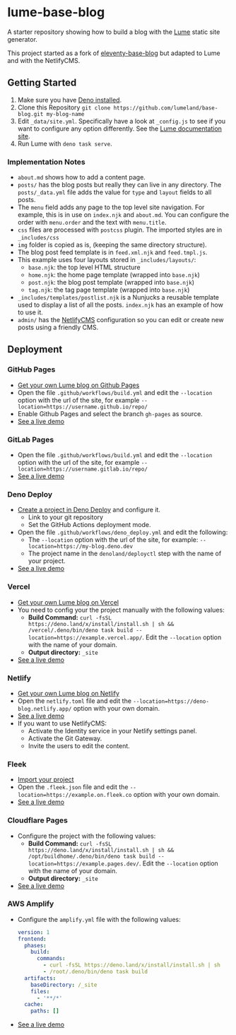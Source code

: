 # lume-base-blog

A starter repository showing how to build a blog with the
[Lume](https://github.com/lumeland/lume) static site generator.

This project started as a fork of
[eleventy-base-blog](https://github.com/11ty/eleventy-base-blog) but adapted to
Lume and with the NetlifyCMS.

## Getting Started

1. Make sure you have [Deno installed](https://deno.land/#installation).
2. Clone this Repository
   `git clone https://github.com/lumeland/base-blog.git my-blog-name`
3. Edit `_data/site.yml`. Specifically have a look at `_config.js` to see if you
   want to configure any option differently. See the
   [Lume documentation site](https://lume.land/).
4. Run Lume with `deno task serve`.

### Implementation Notes

- `about.md` shows how to add a content page.
- `posts/` has the blog posts but really they can live in any directory. The
  `posts/_data.yml` file adds the value for `type` and `layout` fields to all
  posts.
- The `menu` field adds any page to the top level site navigation. For example,
  this is in use on `index.njk` and `about.md`. You can configure the order with
  `menu.order` and the text with `menu.title`.
- `css` files are processed with `postcss` plugin. The imported styles are in
  `_includes/css`
- `img` folder is copied as is, (keeping the same directory structure).
- The blog post feed template is in `feed.xml.njk` and `feed.tmpl.js`.
- This example uses four layouts stored in `_includes/layouts/`:
  - `base.njk`: the top level HTML structure
  - `home.njk`: the home page template (wrapped into `base.njk`)
  - `post.njk`: the blog post template (wrapped into `base.njk`)
  - `tag.njk`: the tag page template (wrapped into `base.njk`)
- `_includes/templates/postlist.njk` is a Nunjucks a reusable template used to
  display a list of all the posts. `index.njk` has an example of how to use it.
- `admin/` has the [NetlifyCMS](https://www.netlifycms.org/) configuration so
  you can edit or create new posts using a friendly CMS.

## Deployment

### GitHub Pages

- [Get your own Lume blog on Github Pages](https://github.com/lumeland/base-blog/generate)
- Open the file `.github/workflows/build.yml` and edit the `--location` option
  with the url of the site, for example
  `--location=https://username.github.io/repo/`
- Enable Github Pages and select the branch `gh-pages` as source.
- [See a live demo](https://lumeland.github.io/base-blog/)

### GitLab Pages

- Open the file `.github/workflows/build.yml` and edit the `--location` option
  with the url of the site, for example
  `--location=https://username.gitlab.io/repo/`
- [See a live demo](https://oscarotero.gitlab.io/base-blog/)

### Deno Deploy

- [Create a project in Deno Deploy](https://deno.com/deploy) and configure it.
  - Link to your git repository
  - Set the GitHub Actions deployment mode.
- Open the file `.github/workflows/deno_deploy.yml` and edit the following:
  - The `--location` option with the url of the site, for example:
    `--location=https://my-blog.deno.dev`
  - The project name in the `denoland/deployctl` step with the name of your
    project.
- [See a live demo](https://lume-blog.deno.dev)

### Vercel

- [Get your own Lume blog on Vercel](https://vercel.com/new/git/external?repository-url=https://github.com/lumeland/base-blog)
- You need to config your the project manually with the following values:
  - **Build Command:**
    `curl -fsSL https://deno.land/x/install/install.sh | sh && /vercel/.deno/bin/deno task build --location=https://example.vercel.app/`.
    Edit the `--location` option with the name of your domain.
  - **Output directory:** `_site`
- [See a live demo](https://lume-blog.vercel.app/)

### Netlify

- [Get your own Lume blog on Netlify](https://app.netlify.com/start/deploy?repository=https://github.com/lumeland/base-blog)
- Open the `netlify.toml` file and edit the
  `--location=https://deno-blog.netlify.app/` option with your own domain.
- [See a live demo](https://lume-blog.netlify.app/)
- If you want to use NetlifyCMS:
  - Activate the Identity service in your Netlify settings panel.
  - Activate the Git Gateway.
  - Invite the users to edit the content.

### Fleek

- [Import your project](https://app.fleek.co/#/start/connect-repository)
- Open the `.fleek.json` file and edit the
  `--location=https://example.on.fleek.co` option with your own domain.
- [See a live demo](https://lume-blog.on.fleek.co/)

### Cloudflare Pages

- Configure the project with the following values:
  - **Build Command:**
    `curl -fsSL https://deno.land/x/install/install.sh | sh && /opt/buildhome/.deno/bin/deno task build --location=https://example.pages.dev/`.
    Edit the `--location` option with the name of your domain.
  - **Output directory:** `_site`
- [See a live demo](https://base-blog.pages.dev/)

### AWS Amplify

- Configure the `amplify.yml` file with the following values:
  ```yml
  version: 1
  frontend:
    phases:
      build:
        commands:
          - curl -fsSL https://deno.land/x/install/install.sh | sh
          - /root/.deno/bin/deno task build
    artifacts:
      baseDirectory: /_site
      files:
        - '**/*'
    cache:
      paths: []
  ```
- [See a live demo](https://master.docjzml5t5if1.amplifyapp.com/)
